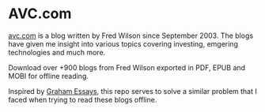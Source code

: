 # AVC.com 
[avc.com](https://avc.com) is a blog written by Fred Wilson since September 2003. The blogs have given me insight into various topics covering investing, emgering technologies and much more.  

Download over +900 blogs from Fred Wilson exported in PDF, EPUB and MOBI for offline reading. 

Inspired by [Graham Essays](https://github.com/ofou/graham-essays), this repo serves to solve a similar problem that I faced when trying to read these blogs offline. 